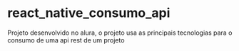 # react_native_consumo_api
Projeto desenvolvido no alura, o projeto usa as principais tecnologias para o consumo de uma api rest de um projeto
